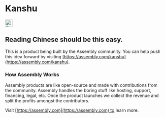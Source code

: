 # Kanshu

<a href="https://assembly.com/kanshu/bounties?utm_campaign=assemblage&utm_source=kanshu&medium=repo_badge"><img src="https://asm-badger.herokuapp.com/kanshu/badges/tasks.svg" height="24px" alt="Open Tasks" /></a>

## Reading Chinese should be this easy.

This is a product being built by the Assembly community. You can help push this idea forward by visiting [https://assembly.com/kanshu](https://assembly.com/kanshu).

### How Assembly Works

Assembly products are like open-source and made with contributions from the community. Assembly handles the boring stuff like hosting, support, financing, legal, etc. Once the product launches we collect the revenue and split the profits amongst the contributors.

Visit [https://assembly.com](https://assembly.com) to learn more.
